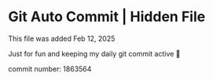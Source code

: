 # Git Auto Commit | Hidden File

This file was added Feb 12, 2025

Just for fun and keeping my daily git commit active 🤪

commit number: 1863564
